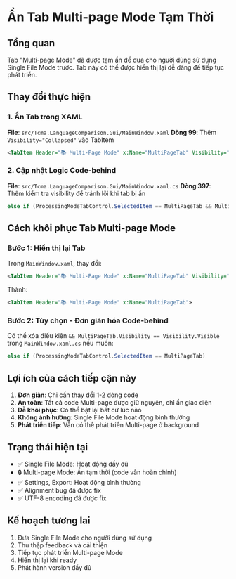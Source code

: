 # Ẩn Tab Multi-page Mode Tạm Thời

## Tổng quan
Tab "Multi-page Mode" đã được tạm ẩn để đưa cho người dùng sử dụng Single File Mode trước. Tab này có thể được hiển thị lại dễ dàng để tiếp tục phát triển.

## Thay đổi thực hiện

### 1. Ẩn Tab trong XAML
**File**: `src/Tcma.LanguageComparison.Gui/MainWindow.xaml`
**Dòng 99**: Thêm `Visibility="Collapsed"` vào TabItem
```xml
<TabItem Header="📚 Multi-Page Mode" x:Name="MultiPageTab" Visibility="Collapsed">
```

### 2. Cập nhật Logic Code-behind  
**File**: `src/Tcma.LanguageComparison.Gui/MainWindow.xaml.cs`
**Dòng 397**: Thêm kiểm tra visibility để tránh lỗi khi tab bị ẩn
```csharp
else if (ProcessingModeTabControl.SelectedItem == MultiPageTab && MultiPageTab.Visibility == Visibility.Visible)
```

## Cách khôi phục Tab Multi-page Mode

### Bước 1: Hiển thị lại Tab
Trong `MainWindow.xaml`, thay đổi:
```xml
<TabItem Header="📚 Multi-Page Mode" x:Name="MultiPageTab" Visibility="Collapsed">
```
Thành:
```xml
<TabItem Header="📚 Multi-Page Mode" x:Name="MultiPageTab">
```

### Bước 2: Tùy chọn - Đơn giản hóa Code-behind
Có thể xóa điều kiện `&& MultiPageTab.Visibility == Visibility.Visible` trong `MainWindow.xaml.cs` nếu muốn:
```csharp
else if (ProcessingModeTabControl.SelectedItem == MultiPageTab)
```

## Lợi ích của cách tiếp cận này

1. **Đơn giản**: Chỉ cần thay đổi 1-2 dòng code
2. **An toàn**: Tất cả code Multi-page được giữ nguyên, chỉ ẩn giao diện
3. **Dễ khôi phục**: Có thể bật lại bất cứ lúc nào
4. **Không ảnh hưởng**: Single File Mode hoạt động bình thường
5. **Phát triển tiếp**: Vẫn có thể phát triển Multi-page ở background

## Trạng thái hiện tại
- ✅ Single File Mode: Hoạt động đầy đủ
- 🔒 Multi-page Mode: Ẩn tạm thời (code vẫn hoàn chỉnh)
- ✅ Settings, Export: Hoạt động bình thường
- ✅ Alignment bug đã được fix
- ✅ UTF-8 encoding đã được fix

## Kế hoạch tương lai
1. Đưa Single File Mode cho người dùng sử dụng
2. Thu thập feedback và cải thiện
3. Tiếp tục phát triển Multi-page Mode  
4. Hiển thị lại khi ready
5. Phát hành version đầy đủ 